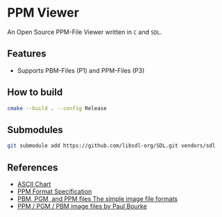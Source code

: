 # PPM Viewer

An Open Source PPM-File Viewer written in `C` and `SDL`.

## Features

- Supports PBM-Files (P1) and PPM-Files (P3)

## How to build

```bash
cmake --build . --config Release
```

## Submodules

```bash
git submodule add https://github.com/libsdl-org/SDL.git vendors/sdl
```

## References

- [ASCII Chart](https://en.cppreference.com/w/cpp/language/ascii)
- [PPM Format Specification](https://netpbm.sourceforge.net/doc/ppm.html)
- [PBM, PGM, and PPM files The simple image file formats](http://utk.claranguyen.me/guide.php?id=ppm)
- [PPM / PGM / PBM image files by Paul Bourke](https://paulbourke.net/dataformats/ppm)
